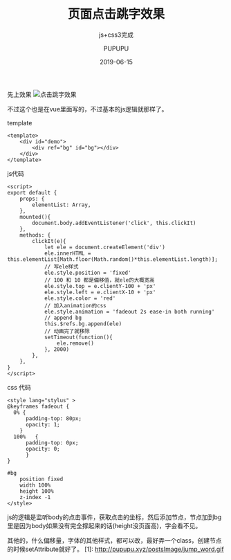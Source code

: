 ﻿---
layout:     post
title:      页面点击跳字效果
subtitle:   js+css3完成
date:       2019-06-15
author:     PUPUPU
header-img: img/post-bg-ios9-web.jpg
catalog: true
tags:
    - css3
    - 点击跳字效果
    - vue

---
先上效果
![点击跳字效果](https://github.com/southpush/southpush.github.io/blob/master/postsImage/jump_word.gif?raw=true)

不过这个也是在vue里面写的，不过基本的js逻辑就那样了。

template

    <template>
	    <div id="demo">
		    <div ref="bg" id="bg"></div>
	    </div>
	</template>

js代码

    <script>
    export default {
    	props: {
    		elementList: Array,
    	},
    	mounted(){
    		document.body.addEventListener('click', this.clickIt)
    	},
    	methods: {
    		clickIt(e){
    			let ele = document.createElement('div')
    			ele.innerHTML = this.elementList[Math.floor(Math.random()*this.elementList.length)];
    			// 写ele样式
    			ele.style.position = 'fixed'
    			// 100 和 10 都是偏移值，就ele的大概宽高
    			ele.style.top = e.clientY-100 + 'px'
    			ele.style.left = e.clientX-10 + 'px'
    			ele.style.color = 'red'
    			// 加入animation的css
    			ele.style.animation = 'fadeout 2s ease-in both running'
    			// append bg
    			this.$refs.bg.append(ele)
    			// 动画完了就移除
    			setTimeout(function(){
    				ele.remove()
    			}, 2000)
    		},
    	},
    }
    </script>

css 代码

    <style lang="stylus" >
    @keyframes fadeout {
      0% { 
    	  padding-top: 80px; 
    	  opacity: 1;
    	}
      100%   { 
    	  padding-top: 0px; 
    	  opacity: 0;
    	  }
    }
    
    #bg
    	position fixed
    	width 100%
    	height 100%
    	z-index -1
    </style>

js的逻辑是监听body的点击事件，获取点击的坐标，然后添加节点，节点加到bg里是因为body如果没有完全撑起来的话(height没页面高)，字会看不见。

其他的，什么偏移量，字体的其他样式，都可以改，最好弄一个class，创建节点的时候setAttribute就好了。
  [1]: http://pupupu.xyz/postsImage/jump_word.gif